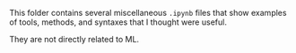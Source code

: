 This folder contains several miscellaneous `.ipynb` files that show examples of tools, methods, and syntaxes that I thought were useful.  

They are not directly related to ML.
